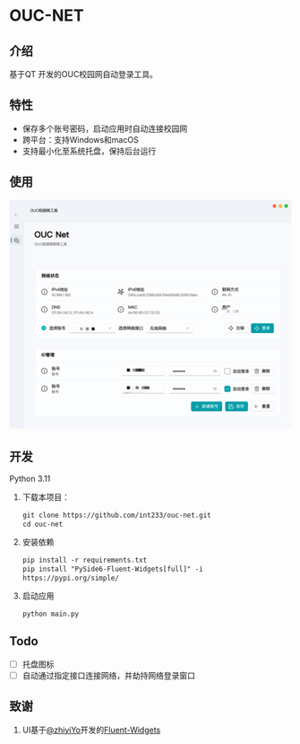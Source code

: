 # OUC-NET
## 介绍
基于QT 开发的OUC校园网自动登录工具。

## 特性

- 保存多个账号密码，启动应用时自动连接校园网
- 跨平台：支持Windows和macOS
- 支持最小化至系统托盘，保持后台运行

## 使用

![](app/resources/main_windows.png)

## 开发

Python 3.11

1. 下载本项目：
    ```shell
    git clone https://github.com/int233/ouc-net.git
    cd ouc-net
    ```

2. 安装依赖
    ```shell
    pip install -r requirements.txt
    pip install "PySide6-Fluent-Widgets[full]" -i https://pypi.org/simple/
    ```
3. 启动应用

    ```shell
    python main.py
    ```

## Todo

- [ ] 托盘图标
- [ ] 自动通过指定接口连接网络，并劫持网络登录窗口

## 致谢

1. UI基于[@zhiyiYo](https://github.com/zhiyiYo)开发的[Fluent-Widgets](https://github.com/zhiyiYo/PyQt-Fluent-Widgets)
